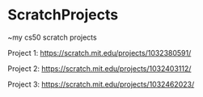 # ScratchProjects
~my cs50 scratch projects

Project 1: https://scratch.mit.edu/projects/1032380591/

Project 2: https://scratch.mit.edu/projects/1032403112/

Project 3: https://scratch.mit.edu/projects/1032462023/

